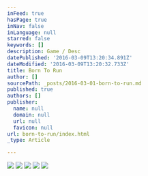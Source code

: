 ```yaml
---
inFeed: true
hasPage: true
inNav: false
inLanguage: null
starred: false
keywords: []
description: Game / Desc
datePublished: '2016-03-09T13:20:34.891Z'
dateModified: '2016-03-09T13:20:32.733Z'
title: Born To Run
author: []
sourcePath: _posts/2016-03-01-born-to-run.md
published: true
authors: []
publisher:
  name: null
  domain: null
  url: null
  favicon: null
url: born-to-run/index.html
_type: Article

---
```

![](https://s3-us-west-2.amazonaws.com/the-grid-img/p/e5d3a14575f2f25553fed32a5dda9e98b059e575.jpg)
![](https://s3-us-west-2.amazonaws.com/the-grid-img/p/bdb70ae10bf74a28d707b3b7f37cd14e1bc4e012.jpg)
![](https://s3-us-west-2.amazonaws.com/the-grid-img/p/fea52cba83c29d10f56cb13154fb6edb9478191f.jpg)
![](https://s3-us-west-2.amazonaws.com/the-grid-img/p/e9aa5fde939a4adb2068c500ae16bea78ba471ba.jpg)
![](https://s3-us-west-2.amazonaws.com/the-grid-img/p/7aaa96e275eccfa883f876816a088a847bc44bc0.jpg)